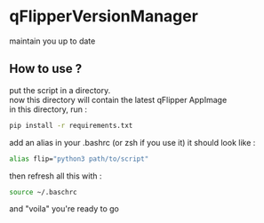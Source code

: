 # qFlipperVersionManager
maintain you up to date

## How to use ?

put the script in a directory.\
now this directory will contain the latest qFlipper AppImage \
in this directory, run :
```bash
pip install -r requirements.txt
```
add an alias in your .bashrc (or zsh if you use it)
it should look like :
```bash
alias flip="python3 path/to/script"
```
then refresh all this with :
```bash
source ~/.baschrc
```
and "voila" you're ready to go
